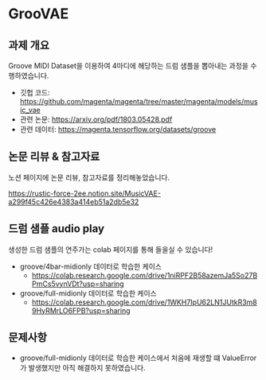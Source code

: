 # GrooVAE

## 과제 개요
Groove MIDI Dataset을 이용하여 4마디에 해당하는 드럼 샘플을 뽑아내는 과정을 수행하였습니다.

- 깃헙 코드: https://github.com/magenta/magenta/tree/master/magenta/models/music_vae
- 관련 논문: https://arxiv.org/pdf/1803.05428.pdf
- 관련 데이터: https://magenta.tensorflow.org/datasets/groove

## 논문 리뷰 & 참고자료
노션 페이지에 논문 리뷰, 참고자료를 정리해놓았습니다.

https://rustic-force-2ee.notion.site/MusicVAE-a299f45c426e4383a414eb51a2db5e32

## 드럼 샘플 audio play
생성한 드럼 샘플의 연주가는 colab 페이지를 통해 들을실 수 있습니다!
- groove/4bar-midionly 데이터로 학습한 케이스
  - https://colab.research.google.com/drive/1niRPF2B58azemJa5So27BPmCs5vynVDt?usp=sharing
- groove/full-midionly 데이터로 학습한 케이스
  - https://colab.research.google.com/drive/1WKH7IpU62LN1JUtkR3m89HyRMrLO6FPB?usp=sharing

## 문제사항
- groove/full-midionly 데이터로 학습한 케이스에서 처음에 재생할 떄 ValueError가 발생했지만 아직 해결하지 못하였습니다.
